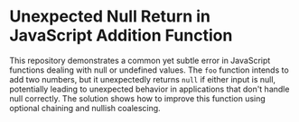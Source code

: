 # Unexpected Null Return in JavaScript Addition Function

This repository demonstrates a common yet subtle error in JavaScript functions dealing with null or undefined values.  The `foo` function intends to add two numbers, but it unexpectedly returns `null` if either input is null, potentially leading to unexpected behavior in applications that don't handle null correctly. The solution shows how to improve this function using optional chaining and nullish coalescing.